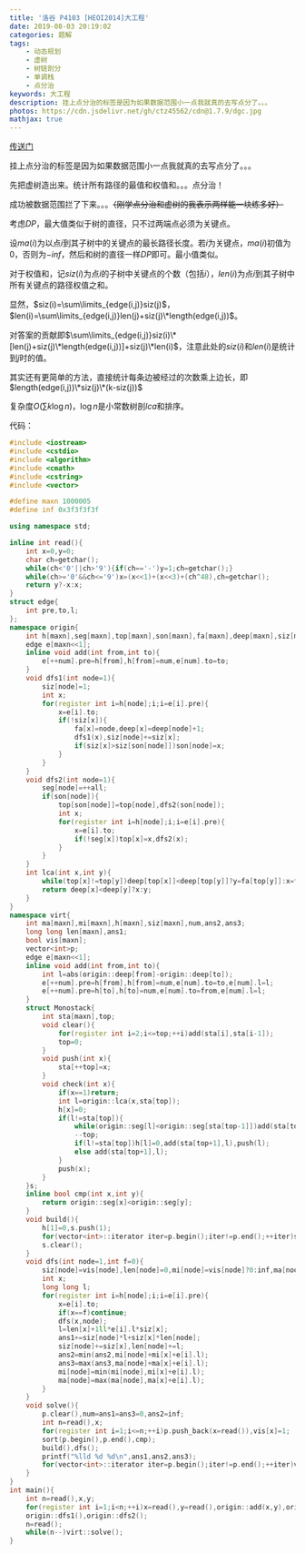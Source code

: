 ```yaml
---
title: '洛谷 P4103 [HEOI2014]大工程'
date: 2019-08-03 20:19:02
categories: 题解
tags:
	- 动态规划
	- 虚树
	- 树链剖分
	- 单调栈
	- 点分治
keywords: 大工程
description: 挂上点分治的标签是因为如果数据范围小一点我就真的去写点分了。。。
photos: https://cdn.jsdelivr.net/gh/ctz45562/cdn@1.7.9/dgc.jpg
mathjax: true
---
```


[传送门](https://www.luogu.org/problem/P4103)

挂上点分治的标签是因为如果数据范围小一点我就真的去写点分了。。。

<!--more-->

先把虚树造出来。统计所有路径的最值和权值和。。。点分治！

成功被数据范围拦了下来。。。~~（刚学点分治和虚树的我表示两样能一块练多好）~~

考虑$DP$，最大值类似于树的直径，只不过两端点必须为关键点。

设$ma(i)$为以点$i$到其子树中的关键点的最长路径长度。若$i$为关键点，$ma(i)$初值为$0$，否则为$-inf$，然后和树的直径一样$DP$即可。最小值类似。

对于权值和，记$siz(i)$为点$i$的子树中关键点的个数（包括$i$），$len(i)$为点$i$到其子树中所有关键点的路径权值之和。

显然，$siz(i)=\sum\limits_{edge(i,j)}siz(j)$，$len(i)=\sum\limits_{edge(i,j)}len(j)+siz(j)\*length(edge(i,j))$。

对答案的贡献即$\sum\limits_{edge(i,j)}siz(i)\*[len(j)+siz(j)\*length(edge(i,j))]+siz(j)\*len(i)$，注意此处的$siz(i)$和$len(i)$是统计到$j$时的值。

其实还有更简单的方法，直接统计每条边被经过的次数乘上边长，即$length(edge(i,j))\*siz(j)\*(k-siz(j))$

复杂度$O(\sum k\log n)$，$\log n$是小常数树剖$lca$和排序。

代码：

``` cpp
#include <iostream>
#include <cstdio>
#include <algorithm>
#include <cmath>
#include <cstring>
#include <vector>

#define maxn 1000005
#define inf 0x3f3f3f3f

using namespace std;

inline int read(){
	int x=0,y=0;
	char ch=getchar();
	while(ch<'0'||ch>'9'){if(ch=='-')y=1;ch=getchar();}
	while(ch>='0'&&ch<='9')x=(x<<1)+(x<<3)+(ch^48),ch=getchar();
	return y?-x:x;
}
struct edge{
	int pre,to,l;
};
namespace origin{
	int h[maxn],seg[maxn],top[maxn],son[maxn],fa[maxn],deep[maxn],siz[maxn],num,all;
	edge e[maxn<<1];
	inline void add(int from,int to){
		e[++num].pre=h[from],h[from]=num,e[num].to=to;
	}
	void dfs1(int node=1){
		siz[node]=1;
		int x;
		for(register int i=h[node];i;i=e[i].pre){
			x=e[i].to;
			if(!siz[x]){
				fa[x]=node,deep[x]=deep[node]+1;
				dfs1(x),siz[node]+=siz[x];
				if(siz[x]>siz[son[node]])son[node]=x;
			}
		}
	}
	void dfs2(int node=1){
		seg[node]=++all;
		if(son[node]){
			top[son[node]]=top[node],dfs2(son[node]);
			int x;
			for(register int i=h[node];i;i=e[i].pre){
				x=e[i].to;
				if(!seg[x])top[x]=x,dfs2(x);
			}
		}
	}
	int lca(int x,int y){
		while(top[x]!=top[y])deep[top[x]]<deep[top[y]]?y=fa[top[y]]:x=fa[top[x]];
		return deep[x]<deep[y]?x:y;
	}
}
namespace virt{
	int ma[maxn],mi[maxn],h[maxn],siz[maxn],num,ans2,ans3;
	long long len[maxn],ans1;
	bool vis[maxn];
	vector<int>p;
	edge e[maxn<<1];
	inline void add(int from,int to){
		int l=abs(origin::deep[from]-origin::deep[to]);
		e[++num].pre=h[from],h[from]=num,e[num].to=to,e[num].l=l;
		e[++num].pre=h[to],h[to]=num,e[num].to=from,e[num].l=l;
	}
	struct Monostack{
		int sta[maxn],top;
		void clear(){
			for(register int i=2;i<=top;++i)add(sta[i],sta[i-1]);
			top=0;
		}
		void push(int x){
			sta[++top]=x;
		}
		void check(int x){
			if(x==1)return;
			int l=origin::lca(x,sta[top]);
			h[x]=0;
			if(l!=sta[top]){
				while(origin::seg[l]<origin::seg[sta[top-1]])add(sta[top],sta[top-1]),--top;
				--top;
				if(l!=sta[top])h[l]=0,add(sta[top+1],l),push(l);
				else add(sta[top+1],l);
			}
			push(x);
		}
	}s;
	inline bool cmp(int x,int y){
		return origin::seg[x]<origin::seg[y];
	}
	void build(){
		h[1]=0,s.push(1);
		for(vector<int>::iterator iter=p.begin();iter!=p.end();++iter)s.check(*iter);
		s.clear();
	}
	void dfs(int node=1,int f=0){
		siz[node]=vis[node],len[node]=0,mi[node]=vis[node]?0:inf,ma[node]=vis[node]?0:-inf;
		int x;
		long long l;
		for(register int i=h[node];i;i=e[i].pre){
			x=e[i].to;
			if(x==f)continue;
			dfs(x,node);
			l=len[x]+1ll*e[i].l*siz[x];
			ans1+=siz[node]*l+siz[x]*len[node];
			siz[node]+=siz[x],len[node]+=l;
			ans2=min(ans2,mi[node]+mi[x]+e[i].l);
			ans3=max(ans3,ma[node]+ma[x]+e[i].l);
			mi[node]=min(mi[node],mi[x]+e[i].l);
			ma[node]=max(ma[node],ma[x]+e[i].l);
		}	
	}
	void solve(){
		p.clear(),num=ans1=ans3=0,ans2=inf;
		int n=read(),x;
		for(register int i=1;i<=n;++i)p.push_back(x=read()),vis[x]=1;
		sort(p.begin(),p.end(),cmp);
		build(),dfs();
		printf("%lld %d %d\n",ans1,ans2,ans3);
		for(vector<int>::iterator iter=p.begin();iter!=p.end();++iter)vis[*iter]=0;
	}
}
int main(){
	int n=read(),x,y;
	for(register int i=1;i<n;++i)x=read(),y=read(),origin::add(x,y),origin::add(y,x);
	origin::dfs1(),origin::dfs2();
	n=read();
	while(n--)virt::solve();
}

```

